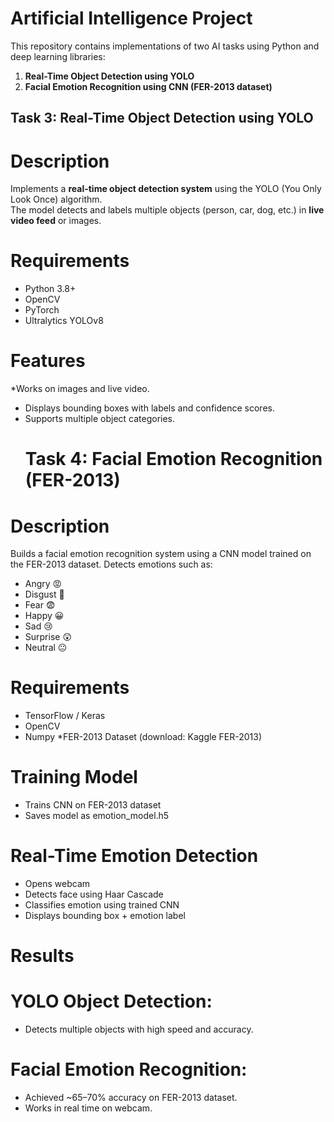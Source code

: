 #  Artificial Intelligence Project  
This repository contains implementations of two AI tasks using Python and deep learning libraries:

1. **Real-Time Object Detection using YOLO**  
2. **Facial Emotion Recognition using CNN (FER-2013 dataset)** 

##  Task 3: Real-Time Object Detection using YOLO

# Description
Implements a **real-time object detection system** using the YOLO (You Only Look Once) algorithm.  
The model detects and labels multiple objects (person, car, dog, etc.) in **live video feed** or images.  

# Requirements
*  Python 3.8+
*  OpenCV
* PyTorch
* Ultralytics YOLOv8
# Features
 *Works on images and live video.
* Displays bounding boxes with labels and confidence scores.
* Supports multiple object categories.
  # Task 4: Facial Emotion Recognition (FER-2013)
# Description
Builds a facial emotion recognition system using a CNN model trained on the FER-2013 dataset.
Detects emotions such as:

* Angry 😡
* Disgust 🤢
* Fear 😨
* Happy 😀
* Sad 😢
* Surprise 😲
* Neutral 😐

# Requirements
* TensorFlow / Keras
* OpenCV
* Numpy
*FER-2013 Dataset (download: Kaggle FER-2013)
# Training Model
* Trains CNN on FER-2013 dataset
* Saves model as emotion_model.h5
# Real-Time Emotion Detection
* Opens webcam
* Detects face using Haar Cascade
* Classifies emotion using trained CNN
* Displays bounding box + emotion label
# Results
# YOLO Object Detection:
* Detects multiple objects with high speed and accuracy.
# Facial Emotion Recognition:
* Achieved ~65–70% accuracy on FER-2013 dataset.
* Works in real time on webcam.
